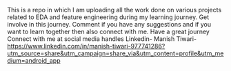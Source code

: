 This is a repo in which I am uploading all the work done on various projects related to EDA and feature engineering during my learning journey. Get involve in this journey.
Comment if you have any suggestions and if you want to learn together then also connect with me. Have a great journey
Connect with me at social media handles 
Linkedin- Manish Tiwari-  https://www.linkedin.com/in/manish-tiwari-977741286?utm_source=share&utm_campaign=share_via&utm_content=profile&utm_medium=android_app
